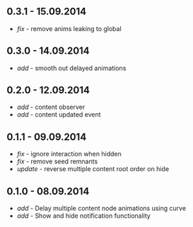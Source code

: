 ## 0.3.1 - 15.09.2014

* _fix_ - remove anims leaking to global

## 0.3.0 - 14.09.2014

* _add_ - smooth out delayed animations

## 0.2.0 - 12.09.2014

* _add_ - content observer
* _add_ - content updated event

## 0.1.1 - 09.09.2014

* _fix_ - ignore interaction when hidden
* _fix_ - remove seed remnants
* _update_ - reverse multiple content root order on hide

## 0.1.0 - 08.09.2014

* _add_ - Delay multiple content node animations using curve
* _add_ - Show and hide notification functionality
